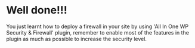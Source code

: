 # Well done!!!

You just learnt how to deploy a firewall in your site by using 'All In One WP Security & Firewall' plugin, remember to enable most of the features in the plugin as much as possible to increase the security level. 